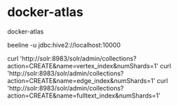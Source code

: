 # docker-atlas
docker-atlas

beeline -u jdbc:hive2://localhost:10000

curl 'http://solr:8983/solr/admin/collections?action=CREATE&name=vertex_index&numShards=1'
curl 'http://solr:8983/solr/admin/collections?action=CREATE&name=edge_index&numShards=1'
curl 'http://solr:8983/solr/admin/collections?action=CREATE&name=fulltext_index&numShards=1'
